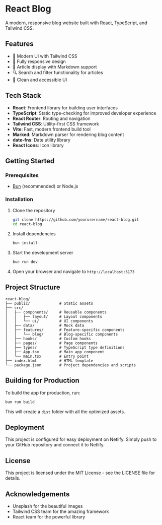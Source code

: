 # React Blog

A modern, responsive blog website built with React, TypeScript, and Tailwind CSS.

## Features

- 🎨 Modern UI with Tailwind CSS
- 📱 Fully responsive design
- 📝 Article display with Markdown support
- 🔍 Search and filter functionality for articles
- 🌙 Clean and accessible UI

## Tech Stack

- **React**: Frontend library for building user interfaces
- **TypeScript**: Static type-checking for improved developer experience
- **React Router**: Routing and navigation
- **Tailwind CSS**: Utility-first CSS framework
- **Vite**: Fast, modern frontend build tool
- **Marked**: Markdown parser for rendering blog content
- **date-fns**: Date utility library
- **React Icons**: Icon library

## Getting Started

### Prerequisites

- [Bun](https://bun.sh/) (recommended) or Node.js

### Installation

1. Clone the repository
   ```bash
   git clone https://github.com/yourusername/react-blog.git
   cd react-blog
   ```

2. Install dependencies
   ```bash
   bun install
   ```

3. Start the development server
   ```bash
   bun run dev
   ```

4. Open your browser and navigate to `http://localhost:5173`

## Project Structure

```
react-blog/
├── public/             # Static assets
├── src/
│   ├── components/     # Reusable components
│   │   ├── layout/     # Layout components
│   │   └── ui/         # UI components
│   ├── data/           # Mock data
│   ├── features/       # Feature-specific components
│   │   └── blog/       # Blog-specific components
│   ├── hooks/          # Custom hooks
│   ├── pages/          # Page components
│   ├── types/          # TypeScript type definitions
│   ├── App.tsx         # Main app component
│   └── main.tsx        # Entry point
├── index.html          # HTML template
└── package.json        # Project dependencies and scripts
```

## Building for Production

To build the app for production, run:

```bash
bun run build
```

This will create a `dist` folder with all the optimized assets.

## Deployment

This project is configured for easy deployment on Netlify. Simply push to your GitHub repository and connect it to Netlify.

## License

This project is licensed under the MIT License - see the LICENSE file for details.

## Acknowledgements

- Unsplash for the beautiful images
- Tailwind CSS team for the amazing framework
- React team for the powerful library
